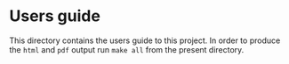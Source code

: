# Users guide

This directory contains the users guide to this project.
In order to produce the `html` and `pdf` output run `make all` from the present directory.
